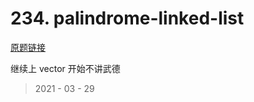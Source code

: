 # 234. palindrome-linked-list

[原题链接](https://leetcode-cn.com/problems/palindrome-linked-list/)

继续上 vector 开始不讲武德

> 2021 - 03 - 29
